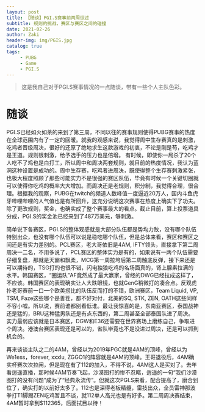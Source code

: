 ```yaml
---
layout: post
title: 【随谈】PGI.S赛事前两周综述
subtitle: 规则的挑战，赛区与赛区之间的碰撞
date: 2021-02-26
author: Zaki
header-img: img/PGIS.jpg
catalog: true
tags:
     - PUBG
     - Game
     - PGI.S
---
```


> 这是我自己对于PGI.S赛事情况的一点随谈，带有一些个人主队色彩。<br/>

# 随谈

PGI.S已经如火如荼的来到了第三周，不同以往的赛事规则使得PUBG赛事的热度在全球范围内有了一定的回暖。就我的观感来说，我觉得周中生存赛真的是刺激，吃鸡者晋级周决，很好的还原了绝地求生这款游戏的初衷，不论是刚是苟，吃鸡才是王道。规则很刺激，给予选手的压力也是倍增。
有时候，即使你一局杀了20个人吃不了鸡也是白打工，所以周中和周决两套规则，就目前的热度情况，我认为蓝洞这种设置是成功的。周中生存赛，吃鸡者进周决，既使得整个生存赛刺激紧张，也极大程度照顾了那些可能实力不是很强的赛区队伍，毕竟有时候一个关键切圈就可以使得你吃鸡的概率大大增加。而周决还是老规则，积分制，我觉得合理，很合理。根据我的观察，PUBG在twitch的频道人数峰值一度逼近20万人，国内斗鱼虎牙哔哩哔哩的人气值也是有所回升，这充分说明这次赛事在热度上确实下了功夫。除了更改规则，奖金，也确实成了整个赛事最大的看点。截止目前，算上投票道具分成，PGI.S的奖金池已经来到了487万美元，够刺激。


简单说下各赛区，PGI.S的整体观感就是大部分队伍都是势均力敌，没有哪个队伍特别出众，也没有哪个队伍可以说是稳吃哪个队伍，但是总体来看，赛区和赛区之间还是有实力差别的。PCL赛区，老大哥依旧是4AM, IFTY领头，直接拿下第二周周决一二名，不用多说了，PCL赛区的整体实力是有的，如果说有一两个队伍需要仔细复盘，那就是天霸和飘柔，MCG第一周拉垮后第二周触底反弹，接下来还是可以期待的，TSG打的也很不错，闪电独狼吃鸡的名场面真的，肾上腺素拉满的水平。韩国赛区，“圈运队”AF竟然成了最大赢家，曾经的DWG已经拉成这样了，不应该。韩国赛区的表现确实让人大跌眼镜，也就GenG稍微打的凑合点。反观虎扑老哥赛前一口一个欧美捞比的队伍反而打的不错，欧洲赛区，Team Liquid, VP, TSM, Faze这些哪个是善茬，都不好对付，北美的SQ, STK, ZEN, OATH这些同样不容小嘘。所以说，赛前谁都别看低谁。最让我惊喜的是，东南亚赛区，泰国战神还是猛的，BRU这种猛男队还是有点东西的，第二周甚至全部泰国队进了周决。实力最弱应该就是日本赛区，DGW和E36还需要在世界赛场上磨练自己，争取进个周决。港澳台赛区表现还是可以的，省队毕竟也不是没进过周决，还是可以抓到机会的。



再来谈谈主队之二的4AM，曾经以为2019年PGC就是4AM的顶峰，曾经以为We1ess，forever, xxxlu, ZGGO1的阵容就是4AM的顶峰。王哥退役后，4AM确实杯赛次次拉闸，但是现在有了112的加入，不得不说，4AM这人是买对了。去年看逍遥直播，那时候4AM节奏飞起，沙漠图打的惨不忍睹，逍遥的一句“我们沙漠图打的没有问题”成为了“经典永流传”。但就这次PGI.S来看，配合提高了，磨合到位了，确实打的以前好太多了。112也是深得老板精髓，雷技出众，全员雷神那波拳打T1脚踢ZEN吃鸡暂且不谈，就112单人高光也是有好多。第二周周决赛结束，4AM暂时拿到$112365，后面拭目以待！
